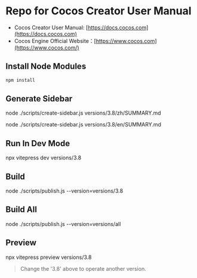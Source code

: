 # Repo for Cocos Creator User Manual

- Cocos Creator User Manual: [https://docs.cocos.com](https://docs.cocos.com)
- Cocos Engine Official Website：[https://www.cocos.com](https://www.cocos.com/)

## Install Node Modules

```sh
npm install
```

## Generate Sidebar

node ./scripts/create-sidebar.js versions/3.8/zh/SUMMARY.md

node ./scripts/create-sidebar.js versions/3.8/en/SUMMARY.md

## Run In Dev Mode

npx vitepress dev versions/3.8

## Build

node ./scripts/publish.js --version=versions/3.8

## Build All

node ./scripts/publish.js --version=versions/all

## Preview

npx vitepress preview versions/3.8

> Change the '3.8' above to operate another version.